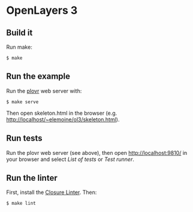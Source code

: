 # OpenLayers 3

## Build it

Run make:

    $ make

## Run the example

Run the [plovr](http://plovr.com/) web server with:

    $ make serve

Then open skeleton.html in the browser (e.g.
<http://localhost/~elemoine/ol3/skeleton.html>).

## Run tests

Run the plovr web server (see above), then open <http://localhost:9810/> in
your browser and select *List of tests* or *Test runner*.

## Run the linter

First, install the [Closure
Linter](https://developers.google.com/closure/utilities/docs/linter_howto).
Then:

    $ make lint
